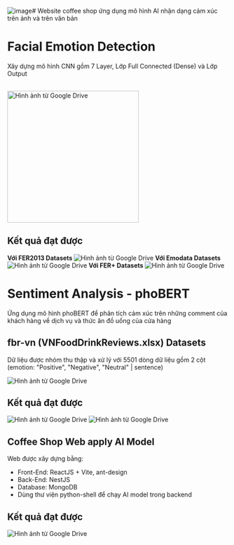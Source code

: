 ![image](https://github.com/user-attachments/assets/98de3d33-222b-4326-8ece-1f87eea0187a)# Website coffee shop ứng dụng mô hình AI nhận dạng cảm xúc trên ảnh và trên văn bản
<h1>Facial Emotion Detection</h1>
<p>Xây dựng mô hình CNN gồm 7 Layer, Lớp Full Connected (Dense) và Lớp Output </p>
</br>
<img src="https://drive.google.com/uc?export=view&id=1BPoUNED8oJBz--3nS0TW67mIppJIvYPl" 
     alt="Hình ảnh từ Google Drive" 
     width="300">
<h2>Kết quả đạt được</h2>
<b>Với FER2013 Datasets </b>
<img src="https://drive.google.com/uc?export=view&id=1hMLMenSc__l1lsZrru5BVMlo-HSg8Uky" 
     alt="Hình ảnh từ Google Drive" 
     >
<b>Với Emodata Datasets </b>
<img src="https://drive.google.com/uc?export=view&id=17NC1Rcv0lZXkcWS4CUXfu5Y4TSk4JOPB" 
     alt="Hình ảnh từ Google Drive" 
     >
<b>Với FER+ Datasets </b>
<img src="https://drive.google.com/uc?export=view&id=1DUnjGFwBkRSPv7CNJyVu0RG4eRmR2GMF" 
     alt="Hình ảnh từ Google Drive" 
     >
<h1>Sentiment Analysis - phoBERT</h1>
<p>Ứng dụng mô hình phoBERT để phân tích cảm xúc trên những comment của khách hàng về dịch vụ và thức ăn đồ uống của cửa hàng</p>
<h2>fbr-vn (VNFoodDrinkReviews.xlsx) Datasets</h2>
<p>Dữ liệu được nhóm thu thập và xử lý với 5501 dòng dữ liệu gồm 2 cột (emotion: "Positive", "Negative", "Neutral" | sentence)</p>
<img src="https://drive.google.com/uc?export=view&id=1ngHW0LFlV78fB6RkbGdd0FYbRebdaDW3" 
     alt="Hình ảnh từ Google Drive" 
     >
<h2>Kết quả đạt được</h2>
<img src="https://drive.google.com/uc?export=view&id=11E3Vn41hRmnXZMT60dz0vUy1TUE3YC4s" 
     alt="Hình ảnh từ Google Drive" 
     >
<img src="https://drive.google.com/uc?export=view&id=12aDoe6CHZHda56KnTHd-X-iZ0-OtU5Xh" 
alt="Hình ảnh từ Google Drive" 
>
<h2>Coffee Shop Web apply AI Model</h2>
<p>Web được xây dựng bằng:</p>
<ul>
    <li>Front-End: ReactJS + Vite, ant-design</li>
     <li>Back-End: NestJS</li>
     <li>Database: MongoDB</li>
     <li>Dùng thư viện python-shell để chạy AI model trong backend</li>
</ul>
<h2>Kết quả đạt được</h2>
<img src="https://drive.google.com/uc?export=view&id=1OLvAMrzTSQJMuvfs6lrindL3zpW6LJOV" 
alt="Hình ảnh từ Google Drive" 
>

